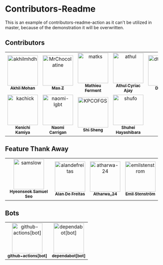 # Contributors-Readme

This is an example of contributors-readme-action as it can't be utilized in master, because of the demonstration it will be overwritten.

## Contributors

<!-- readme: contributors -start -->
<table>
<tr>
    <td align="center">
        <a href="https://github.com/akhilmhdh">
            <img src="https://avatars.githubusercontent.com/u/31166322?v=4" width="100;" alt="akhilmhdh"/>
            <br />
            <sub><b>Akhil Mohan</b></sub>
        </a>
    </td>
    <td align="center">
        <a href="https://github.com/MrChocolatine">
            <img src="https://avatars.githubusercontent.com/u/47531779?v=4" width="100;" alt="MrChocolatine"/>
            <br />
            <sub><b>Max Z</b></sub>
        </a>
    </td>
    <td align="center">
        <a href="https://github.com/matks">
            <img src="https://avatars.githubusercontent.com/u/3830050?v=4" width="100;" alt="matks"/>
            <br />
            <sub><b>Mathieu Ferment</b></sub>
        </a>
    </td>
    <td align="center">
        <a href="https://github.com/athul">
            <img src="https://avatars.githubusercontent.com/u/40897573?v=4" width="100;" alt="athul"/>
            <br />
            <sub><b>Athul Cyriac Ajay</b></sub>
        </a>
    </td>
    <td align="center">
        <a href="https://github.com/dtcMLOps">
            <img src="https://avatars.githubusercontent.com/u/115469901?v=4" width="100;" alt="dtcMLOps"/>
            <br />
            <sub><b>Daniel T</b></sub>
        </a>
    </td>
    <td align="center">
        <a href="https://github.com/jessebot">
            <img src="https://avatars.githubusercontent.com/u/2389292?v=4" width="100;" alt="jessebot"/>
            <br />
            <sub><b>JesseBot</b></sub>
        </a>
    </td></tr>
<tr>
    <td align="center">
        <a href="https://github.com/kachick">
            <img src="https://avatars.githubusercontent.com/u/1180335?v=4" width="100;" alt="kachick"/>
            <br />
            <sub><b>Kenichi Kamiya</b></sub>
        </a>
    </td>
    <td align="center">
        <a href="https://github.com/naomi-lgbt">
            <img src="https://avatars.githubusercontent.com/u/63889819?v=4" width="100;" alt="naomi-lgbt"/>
            <br />
            <sub><b>Naomi Carrigan</b></sub>
        </a>
    </td>
    <td align="center">
        <a href="https://github.com/KPCOFGS">
            <img src="https://avatars.githubusercontent.com/u/100217654?v=4" width="100;" alt="KPCOFGS"/>
            <br />
            <sub><b>Shi Sheng</b></sub>
        </a>
    </td>
    <td align="center">
        <a href="https://github.com/shufo">
            <img src="https://avatars.githubusercontent.com/u/1641039?v=4" width="100;" alt="shufo"/>
            <br />
            <sub><b>Shuhei Hayashibara</b></sub>
        </a>
    </td></tr>
</table>
<!-- readme: contributors -end -->

## Feature Thank Away

<!-- readme: samslow,alandefreitas,atharwa-24,EmilStenstrom -start -->
<table>
<tr>
    <td align="center">
        <a href="https://github.com/samslow">
            <img src="https://avatars1.githubusercontent.com/u/26738367?v=4" width="100;" alt="samslow"/>
            <br />
            <sub><b>Hyeonseok Samuel Seo</b></sub>
        </a>
    </td>
    <td align="center">
        <a href="https://github.com/alandefreitas">
            <img src="https://avatars0.githubusercontent.com/u/5369819?v=4" width="100;" alt="alandefreitas"/>
            <br />
            <sub><b>Alan De Freitas</b></sub>
        </a>
    </td>
    <td align="center">
        <a href="https://github.com/atharwa-24">
            <img src="https://avatars0.githubusercontent.com/u/54115798?v=4" width="100;" alt="atharwa-24"/>
            <br />
            <sub><b>Atharwa_24</b></sub>
        </a>
    </td>
    <td align="center">
        <a href="https://github.com/emilstenstrom">
            <img src="https://avatars.githubusercontent.com/u/224130?v=4" width="100;" alt="emilstenstrom"/>
            <br />
            <sub><b>Emil Stenström</b></sub>
        </a>
    </td></tr>
</table>
<!-- readme: samslow,alandefreitas,atharwa-24,EmilStenstrom -end -->

## Bots

<!-- readme: bots -start -->
<table>
<tr>
    <td align="center">
        <a href="https://github.com/github-actions[bot]">
            <img src="https://avatars.githubusercontent.com/in/15368?v=4" width="100;" alt="github-actions[bot]"/>
            <br />
            <sub><b>github-actions[bot]</b></sub>
        </a>
    </td>
    <td align="center">
        <a href="https://github.com/dependabot[bot]">
            <img src="https://avatars.githubusercontent.com/in/29110?v=4" width="100;" alt="dependabot[bot]"/>
            <br />
            <sub><b>dependabot[bot]</b></sub>
        </a>
    </td></tr>
</table>
<!-- readme: bots -end -->
